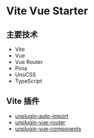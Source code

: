 # Vite Vue Starter

## 主要技术

- Vite
- Vue
- Vue Router
- Pinia
- UnoCSS
- TypeScript

## Vite 插件

- [unplugin-auto-import](https://github.com/unplugin/unplugin-auto-import)
- [unplugin-vue-router](https://github.com/posva/unplugin-vue-router)
- [unplugin-vue-components](https://github.com/unplugin/unplugin-vue-components)

<!--
"@iconify-json/carbon": "^1.1.18",
"@intlify/unplugin-vue-i18n": "^0.12.2",
"@types/markdown-it-link-attributes": "^3.0.1",
-->
